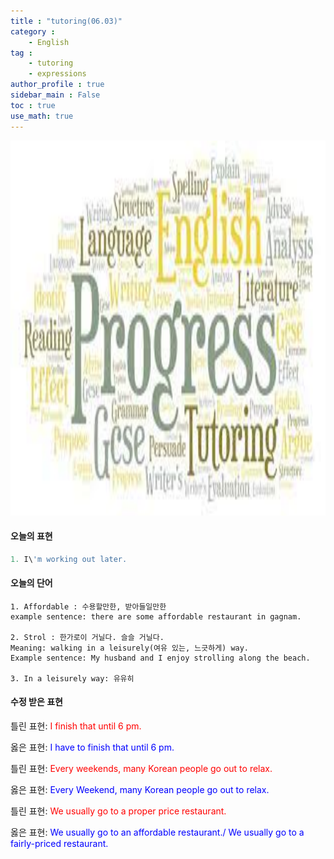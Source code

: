 ```yaml
---
title : "tutoring(06.03)"
category :
    - English
tag : 
    - tutoring
    - expressions
author_profile : true
sidebar_main : False  
toc : true 
use_math: true
---
```


<img src='/assets/tutoring.jpg' width = 1000 height = 600>

#### 오늘의 표현

```py
1. I\'m working out later. 
```

#### 오늘의 단어

```
1. Affordable : 수용할만한, 받아들일만한
example sentence: there are some affordable restaurant in gagnam. 

2. Strol : 한가로이 거닐다. 슬슬 거닐다.
Meaning: walking in a leisurely(여유 있는, 느긋하게) way.
Example sentence: My husband and I enjoy strolling along the beach.

3. In a leisurely way: 유유히
```

#### 수정 받은 표현

틀린 표현: <span style="color:red">I finish that until 6 pm.</span>

옳은 표현: <span style="color:blue">I have to finish that until 6 pm.</span>

틀린 표현: <span style="color:red">Every weekends, many Korean people go out to relax.</span>

옳은 표현: <span style="color:blue">Every Weekend, many Korean people go out to relax.</span>

틀린 표현: <span style="color:red">We usually go to a proper price restaurant.</span>

옳은 표현: <span style="color:blue">We usually go to an affordable restaurant./ We usually go to a fairly-priced restaurant.</span>